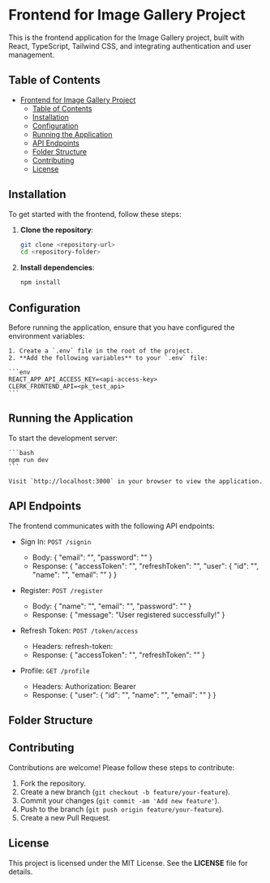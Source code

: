 # Frontend for Image Gallery Project

This is the frontend application for the Image Gallery project, built with React, TypeScript, Tailwind CSS, and integrating authentication and user management.

## Table of Contents

- [Frontend for Image Gallery Project](#frontend-for-image-gallery-project)
  - [Table of Contents](#table-of-contents)
  - [Installation](#installation)
  - [Configuration](#configuration)
  - [Running the Application](#running-the-application)
  - [API Endpoints](#api-endpoints)
  - [Folder Structure](#folder-structure)
  - [Contributing](#contributing)
  - [License](#license)


## Installation

To get started with the frontend, follow these steps:

1. **Clone the repository**:
   
   ```bash
   git clone <repository-url>
   cd <repository-folder>
   ```

2. **Install dependencies**:
   
   ```bash
   npm install
   ```


## Configuration

Before running the application, ensure that you have configured the environment variables:

    1. Create a `.env` file in the root of the project.
    2. **Add the following variables** to your `.env` file:

    ```env
    REACT_APP_API_ACCESS_KEY=<api-access-key>
    CLERK_FRONTEND_API=<pk_test_api>
    ```


## Running the Application

To start the development server:

    ```bash
    npm run dev
    ```

    Visit `http://localhost:3000` in your browser to view the application.


## API Endpoints

The frontend communicates with the following API endpoints:

- Sign In: `POST /signin`
  - Body: { "email": "<email>", "password": "<password>" }
  - Response: { "accessToken": "<token>", "refreshToken": "<token>", "user": { "id": "<id>", "name": "<name>", "email": "<email>" } }

- Register: `POST /register`
  - Body: { "name": "<name>", "email": "<email>", "password": "<password>" }
  - Response: { "message": "User registered successfully!" }

- Refresh Token: `POST /token/access`
  - Headers: refresh-token: <token>
  - Response: { "accessToken": "<token>", "refreshToken": "<token>" }
  
- Profile: `GET /profile`
  - Headers: Authorization: Bearer <access-token>
  - Response: { "user": { "id": "<id>", "name": "<name>", "email": "<email>" } }


## Folder Structure


## Contributing

Contributions are welcome! Please follow these steps to contribute:

1. Fork the repository.
2. Create a new branch (`git checkout -b feature/your-feature`).
3. Commit your changes (`git commit -am 'Add new feature'`).
4. Push to the branch (`git push origin feature/your-feature`).
5. Create a new Pull Request.


## License
This project is licensed under the MIT License. See the **LICENSE** file for details.

